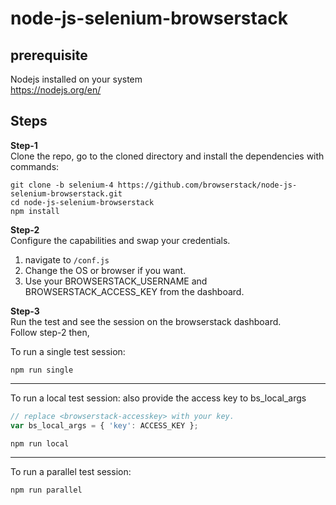 # node-js-selenium-browserstack

## prerequisite
Nodejs installed on your system <br>
https://nodejs.org/en/

## Steps
<b>Step-1</b><br>
Clone the repo, go to the cloned directory and install the dependencies with commands: <br/>
```
git clone -b selenium-4 https://github.com/browserstack/node-js-selenium-browserstack.git
cd node-js-selenium-browserstack
npm install 
```

<b>Step-2</b><br>
Configure the capabilities and swap your credentials. <br/>
1. navigate to  `/conf.js`
2. Change the OS or browser if you want.
3. Use your BROWSERSTACK_USERNAME and BROWSERSTACK_ACCESS_KEY from the dashboard.

<b>Step-3</b><br>
Run the test and see the session on the browserstack dashboard. <br/>
Follow step-2 then,

To run a single test session:
``` 
npm run single
```
---
To run a local test session:
also provide the access key to bs_local_args
```javascript
// replace <browserstack-accesskey> with your key.
var bs_local_args = { 'key': ACCESS_KEY };
```

``` 
npm run local
```
---
To run a parallel test session:
``` 
npm run parallel
```
